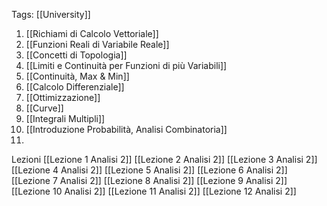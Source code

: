 Tags: [[University]]
1. [[Richiami di Calcolo Vettoriale]] 
2. [[Funzioni Reali di Variabile Reale]]
3. [[Concetti di Topologia]] 
4. [[Limiti e Continuità per Funzioni di più Variabili]]
5. [[Continuità, Max & Min]]
6. [[Calcolo Differenziale]] 
7. [[Ottimizzazione]]
8. [[Curve]] 
9. [[Integrali Multipli]]
10. [[Introduzione Probabilità, Analisi Combinatoria]]
11. 

Lezioni
	[[Lezione 1 Analisi 2]]
	[[Lezione 2 Analisi 2]]
	[[Lezione 3 Analisi 2]]
	[[Lezione 4 Analisi 2]]
	[[Lezione 5 Analisi 2]]
	[[Lezione 6 Analisi 2]]
	[[Lezione 7 Analisi 2]]
	[[Lezione 8 Analisi 2]]
	[[Lezione 9 Analisi 2]]
	[[Lezione 10 Analisi 2]] 
	[[Lezione 11 Analisi 2]]
	[[Lezione 12 Analisi 2]] 